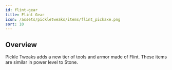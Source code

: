 ```yaml
---
id: flint-gear
title: Flint Gear
icon: /assets/pickletweaks/items/flint_pickaxe.png
sort: 10
---
```


## Overview

Pickle Tweaks adds a new tier of tools and armor made of Flint. These items are similar in power level to Stone.
